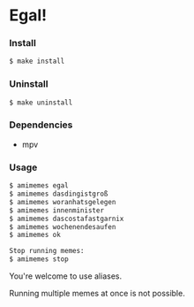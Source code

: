 # Egal!

### Install
```bash
$ make install
```

### Uninstall
```bash
$ make uninstall
```

### Dependencies
* mpv

### Usage
```bash
$ amimemes egal
$ amimemes dasdingistgroß
$ amimemes woranhatsgelegen
$ amimemes innenminister
$ amimemes dascostafastgarnix
$ amimemes wochenendesaufen
$ amimemes ok

Stop running memes:
$ amimemes stop
```

You're welcome to use aliases.

Running multiple memes at once is not possible.
